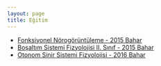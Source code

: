 ```yaml
---
layout: page
title: Eğitim
---
```


* [Fonksiyonel Nörogörüntüleme - 2015 Bahar](zubeyir.in/egitim/fonskiyonel_norogoruntuleme_2015_bahar)
* [Boşaltım Sistemi Fizyolojisi II. Sınıf - 2015 Bahar](zubeyir.in/egitim/bosaltim_II_sinif_2015_bahar)
* [Otonom Sinir Sistemi Fizyolojisi - 2016 Bahar](zubeyir.in/egitim/oto)
